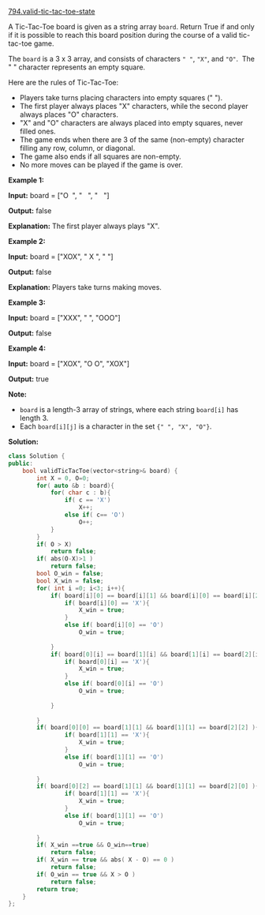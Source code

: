 [794.valid-tic-tac-toe-state](https://leetcode.com/problems/valid-tic-tac-toe-state/)  

A Tic-Tac-Toe board is given as a string array `board`. Return True if and only if it is possible to reach this board position during the course of a valid tic-tac-toe game.

The `board` is a 3 x 3 array, and consists of characters `" "`, `"X"`, and `"O"`.  The " " character represents an empty square.

Here are the rules of Tic-Tac-Toe:

*   Players take turns placing characters into empty squares (" ").
*   The first player always places "X" characters, while the second player always places "O" characters.
*   "X" and "O" characters are always placed into empty squares, never filled ones.
*   The game ends when there are 3 of the same (non-empty) character filling any row, column, or diagonal.
*   The game also ends if all squares are non-empty.
*   No more moves can be played if the game is over.

  
**Example 1:**
  
**Input:** board = \["O  ", "   ", "   "\]
  
**Output:** false
  
**Explanation:** The first player always plays "X".
  

  
**Example 2:**
  
**Input:** board = \["XOX", " X ", "   "\]
  
**Output:** false
  
**Explanation:** Players take turns making moves.
  

  
**Example 3:**
  
**Input:** board = \["XXX", "   ", "OOO"\]
  
**Output:** false
  

  
**Example 4:**
  
**Input:** board = \["XOX", "O O", "XOX"\]
  
**Output:** true
  

**Note:**

*   `board` is a length-3 array of strings, where each string `board[i]` has length 3.
*   Each `board[i][j]` is a character in the set `{" ", "X", "O"}`.  



**Solution:**  

```cpp
class Solution {
public:
    bool validTicTacToe(vector<string>& board) {
        int X = 0, O=0;
        for( auto &b : board){
            for( char c : b){
                if( c == 'X')
                    X++;
                else if( c== 'O')
                    O++;
            }
        }
        if( O > X)
            return false;
        if( abs(O-X)>1 )
            return false;
        bool O_win = false;
        bool X_win = false;
        for( int i =0; i<3; i++){
            if( board[i][0] == board[i][1] && board[i][0] == board[i][2] ){
                if( board[i][0] == 'X'){
                    X_win = true;
                }
                else if( board[i][0] == 'O')
                    O_win = true;
                    
            }
            if( board[0][i] == board[1][i] && board[1][i] == board[2][i] ){
                if( board[0][i] == 'X'){
                    X_win = true;
                }
                else if( board[0][i] == 'O')
                    O_win = true;
                    
            }
                
        }
        if( board[0][0] == board[1][1] && board[1][1] == board[2][2] ){
                if( board[1][1] == 'X'){
                    X_win = true;
                }
                else if( board[1][1] == 'O')
                    O_win = true;
                    
        }
        if( board[0][2] == board[1][1] && board[1][1] == board[2][0] ){
                if( board[1][1] == 'X'){
                    X_win = true;
                }
                else if( board[1][1] == 'O')
                    O_win = true;
                    
        }
        if( X_win ==true && O_win==true)
            return false;
        if( X_win == true && abs( X - O) == 0 )
            return false;
        if( O_win == true && X > O )
            return false;
        return true;
    }
};
```
      